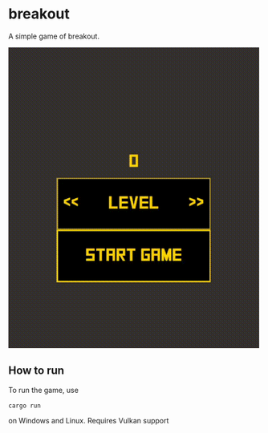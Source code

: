 # breakout

A simple game of breakout.

![alt text](/breakout.gif?raw=true)

## How to run

To run the game, use

```
cargo run
```

on Windows and Linux. Requires Vulkan support
